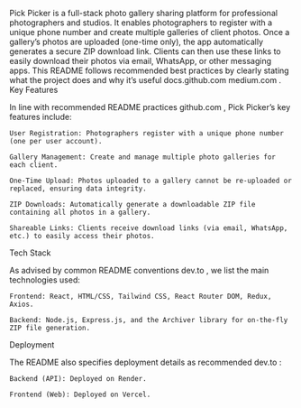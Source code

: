 Pick Picker is a full-stack photo gallery sharing platform for professional photographers and studios. It enables photographers to register with a unique phone number and create multiple galleries of client photos. Once a gallery’s photos are uploaded (one-time only), the app automatically generates a secure ZIP download link. Clients can then use these links to easily download their photos via email, WhatsApp, or other messaging apps. This README follows recommended best practices by clearly stating what the project does and why it’s useful
docs.github.com
medium.com
.
Key Features

In line with recommended README practices
github.com
, Pick Picker’s key features include:

    User Registration: Photographers register with a unique phone number (one per user account).

    Gallery Management: Create and manage multiple photo galleries for each client.

    One-Time Upload: Photos uploaded to a gallery cannot be re-uploaded or replaced, ensuring data integrity.

    ZIP Downloads: Automatically generate a downloadable ZIP file containing all photos in a gallery.

    Shareable Links: Clients receive download links (via email, WhatsApp, etc.) to easily access their photos.

Tech Stack

As advised by common README conventions
dev.to
, we list the main technologies used:

    Frontend: React, HTML/CSS, Tailwind CSS, React Router DOM, Redux, Axios.

    Backend: Node.js, Express.js, and the Archiver library for on-the-fly ZIP file generation.

Deployment

The README also specifies deployment details as recommended
dev.to
:

    Backend (API): Deployed on Render.

    Frontend (Web): Deployed on Vercel.